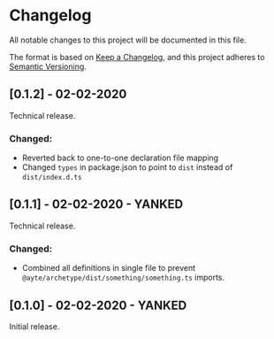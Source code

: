# Changelog
All notable changes to this project will be documented in this file.

The format is based on [Keep a Changelog](https://keepachangelog.com/en/1.0.0/),
and this project adheres to [Semantic Versioning](https://semver.org/spec/v2.0.0.html).

## [0.1.2] - 02-02-2020

Technical release.

### Changed:

- Reverted back to one-to-one declaration file mapping
- Changed `types` in package.json to point to `dist` instead of 
`dist/index.d.ts`

## [0.1.1] - 02-02-2020 - YANKED

Technical release.

### Changed:

- Combined all definitions in single file to prevent 
`@ayte/archetype/dist/something/something.ts` imports. 

## [0.1.0] - 02-02-2020 - YANKED

Initial release.
